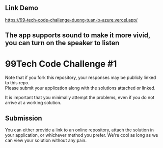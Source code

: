 ## Link Demo ##
https://99-tech-code-challenge-duong-tuan-b-azure.vercel.app/

## The app supports sound to make it more vivid, you can turn on the speaker to listen ##

# 99Tech Code Challenge #1 #

Note that if you fork this repository, your responses may be publicly linked to this repo.  
Please submit your application along with the solutions attached or linked.   

It is important that you minimally attempt the problems, even if you do not arrive at a working solution.

## Submission ##
You can either provide a link to an online repository, attach the solution in your application, or whichever method you prefer.
We're cool as long as we can view your solution without any pain.
